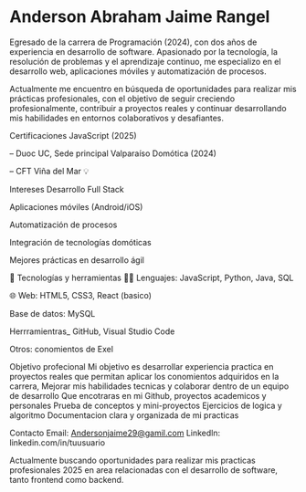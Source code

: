 # Anderson Abraham Jaime Rangel 

Egresado de la carrera de Programación (2024), con dos años de experiencia en desarrollo de software. Apasionado por la tecnología, la resolución de problemas y el aprendizaje continuo, me especializo en el desarrollo web, aplicaciones móviles y automatización de procesos.

Actualmente me encuentro en búsqueda de oportunidades para realizar mis prácticas profesionales, con el objetivo de seguir creciendo profesionalmente, contribuir a proyectos reales y continuar desarrollando mis habilidades en entornos colaborativos y desafiantes. 

Certificaciones JavaScript (2025)

 – Duoc UC, Sede principal Valparaíso Domótica (2024) 

 – CFT Viña del Mar 💡 
 
Intereses Desarrollo Full Stack

Aplicaciones móviles (Android/iOS) 

Automatización de procesos

Integración de tecnologías domóticas 

Mejores prácticas en desarrollo ágil

🚀 Tecnologías y herramientas 👨‍💻 Lenguajes: JavaScript, Python, Java, SQL 

🌐 Web: HTML5, CSS3, React (basico) 

Base de datos: MySQL 

Herrramientras_ GitHub, Visual Studio Code 

Otros: conomientos de Exel 

Objetivo profecional Mi objetivo es desarrollar experiencia practica en proyectos reales que permitan aplicar los conomientos adquiridos en la carrera, Mejorar mis habilidades tecnicas y colaborar dentro de un equipo de desarrollo
Que encotraras en mi Github, proyectos academicos y personales 
Prueba de conceptos y mini-proyectos 
Ejercicios de logica y algoritmo 
Documentacion clara y organizada de mi practicas 

Contacto Email: Andersonjaime29@gamil.com
Linkedln: linkedin.com/in/tuusuario 

Actualmente buscando oportunidades para realizar mis practicas profesionales 2025 en area relacionadas con el desarrollo de software, tanto frontend como backend.
